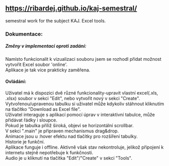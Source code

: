 ## https://ribardej.github.io/kaj-semestral/
semestral work for the subject KAJ. Excel tools.

### Dokumentace:
##### Změny v implementaci oproti zadání:  
Namísto funkcionalit k vizualizaci souboru jsem se rozhodl přidat možnost vytvořit Excel soubor 'online'.  
Aplikace je tak více prakticky zaměřena.

#### Ovládání:  
Uživatel má k dispozici dvě různé funkcionality-upravit vlastní excel(.xls, .xlsx) soubor v sekci "Edit", nebo vytvořit nový v sekci "Create".  
Vytvořenou/upravenou tabulku si uživatel může kdykoliv stáhnout kliknutím na tlačítko "Download as Excel file".  
Uživatel interaguje s aplikací pomocí úprav v interaktivní tabulce, může přidávat řádky i sloupce.  
Pokud je tabulka příliž široká, objeví se horizontální scrollbar.  
V sekci ".main" je připraven mechanismus drag&drop.  
Animace jsou u :hover efektu nad tlačítky pro rozšíření tabulky.  
Historie je funkční.  
Aplikace funguje i offline. Aktivně však stav nekontroluje, jelikož připojení k internetu stejně nepotřebuje k funkčnosti.  
Audio je u kliknutí na tlačítka "Edit"/"Create" v sekci "Tools".  

